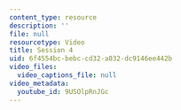 ```yaml
---
content_type: resource
description: ''
file: null
resourcetype: Video
title: Session 4
uid: 6f4554bc-bebc-cd32-a032-dc9146ee442b
video_files:
  video_captions_file: null
video_metadata:
  youtube_id: 9USOlpRnJGc
---
```

